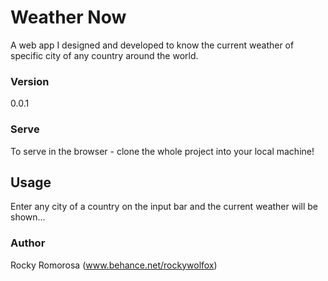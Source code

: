 # Weather Now

A web app I designed and developed to know the current weather of specific city of any country around the world.

### Version

0.0.1

### Serve

To serve in the browser - clone the whole project into your local machine!

## Usage

Enter any city of a country on the input bar and the current weather will be shown...

### Author

Rocky Romorosa
(www.behance.net/rockywolfox)
